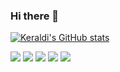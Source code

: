 ### Hi there 👋

[![Keraldi's GitHub stats](https://github-readme-stats.vercel.app/api?username=Keraldi&show_icons=true&theme=transparent)](https://github.com/anuraghazra/github-readme-stats)

[![](https://shields.io/static/v1?logo=github&logoColor=white&labelColor=2d333b&style=flat-square&message=Profile&color=161b22&label=GitHub)](https://github.com/keraldi)
[![](https://shields.io/static/v1?logo=gitlab&logoColor=orange&labelColor=2d333b&style=flat-square&message=Profile&color=161b22&label=GitHub)](https://gitlab.com/keraldi)
[![](https://shields.io/static/v1?logo=telegram&logoColor=white&labelColor=2d333b&style=flat-square&message=keraldi&color=30a5dd&label=Telegram)](https://t.me/keraldi)
[![](https://shields.io/static/v1?logo=discord&logoColor=white&labelColor=2d333b&style=flat-square&message=keraldi%236447&color=5865ed&label=Discord)](#)
[![](https://shields.io/static/v1?logo=steam&logoColor=white&labelColor=2d333b&style=flat-square&message=keraldi&color=16354d&label=Steam)](https://steamcommunity.com/id/keraldi)

